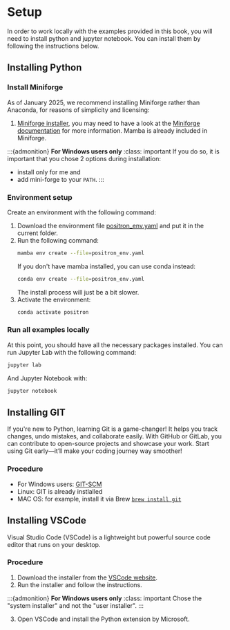 # Setup

In order to work locally with the examples provided in this book, you will need to install python and jupyter notebook. 
You can install them by following the instructions below.


## Installing Python

### Install Miniforge

As of January 2025, we recommend installing Miniforge rather than Anaconda, for reasons of simplicity and licensing:

1. [Miniforge installer](https://conda-forge.org/download/), you may need to have a look at the [Miniforge documentation](https://github.com/conda-forge/miniforge) for more information.
    Mamba is already included in Miniforge.

:::{admonition} **For Windows users only**
:class: important
 If you do so, it is important that you chose 2 options during installation: 
- install only for me and
- add mini-forge to your `PATH`.
:::

### Environment setup

Create an environment with the following command:
1. Download the environment file [positron_env.yaml](positron_env.yaml) and put it in the current folder.
2.  Run the following command:
    ```bash
    mamba env create --file=positron_env.yaml
    ```
    If you don't have mamba installed, you can use conda instead:
    ```bash
    conda env create --file=positron_env.yaml
    ```
    The install process will just be a bit slower.
3. Activate the environment:
    ```bash
    conda activate positron
    ```

### Run all examples locally

At this point, you should have all the necessary packages installed. You can run Jupyter Lab with the following command:

```bash
jupyter lab
```

And Jupyter Notebook with:

```bash
jupyter notebook
```
    
## Installing GIT

If you're new to Python, learning Git is a game-changer! 
It helps you track changes, undo mistakes, and collaborate easily. 
With GitHub or GitLab, you can contribute to open-source projects and showcase your work. 
Start using Git early—it’ll make your coding journey way smoother!


### Procedure

- For Windows users: [GIT-SCM](https://git-scm.com/downloads)
- Linux: GIT is already instlalled
- MAC OS: for example, install it via Brew  [`brew install git`](https://formulae.brew.sh/formula/git)



## Installing VSCode

Visual Studio Code (VSCode) is a lightweight but powerful source code editor that runs on your desktop.

### Procedure

1. Download the installer from the [VSCode website](https://code.visualstudio.com/).
2. Run the installer and follow the instructions.

:::{admonition} **For Windows users only**
:class: important
Chose the "system installer" and not the "user installer".
:::

3. Open VSCode and install the Python extension by Microsoft.
